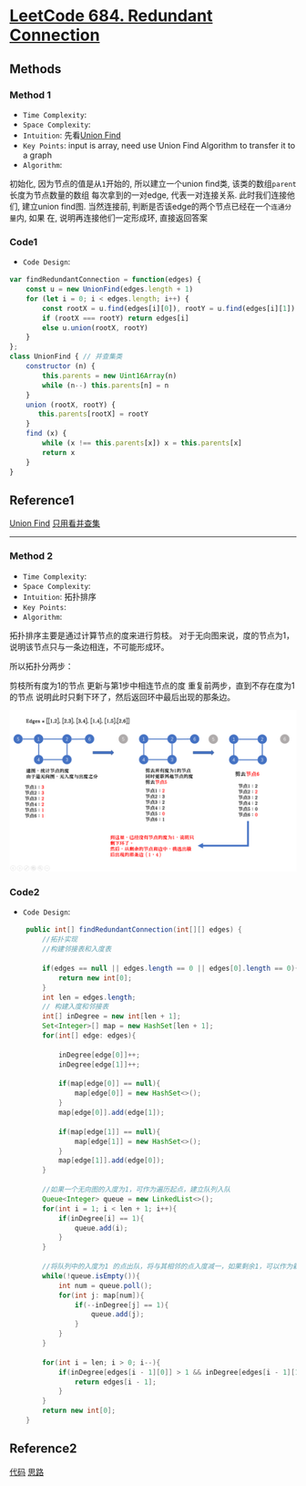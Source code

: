 # [LeetCode 684. Redundant Connection](https://leetcode-cn.com/problems/redundant-connection/)

## Methods

### Method 1

* `Time Complexity`:
* `Space Complexity`:
* `Intuition`: 先看[Union Find](../Union_Find/readme.md)
* `Key Points`: input is array, need use Union Find Algorithm to transfer it to a graph
* `Algorithm`:

初始化, 因为节点的值是从`1`开始的, 所以建立一个union find类, 该类的数组`parent`长度为节点数量的数组
每次拿到的一对edge, 代表一对连接关系. 此时我们连接他们, 建立union find图. 当然连接前, 判断是否该edge的两个节点已经在一个`连通分量`内, 如果
在, 说明再连接他们一定形成环, 直接返回答案

### Code1

* `Code Design`:

```JavaScript
var findRedundantConnection = function(edges) {
    const u = new UnionFind(edges.length + 1)
    for (let i = 0; i < edges.length; i++) {
        const rootX = u.find(edges[i][0]), rootY = u.find(edges[i][1])
        if (rootX === rootY) return edges[i]
        else u.union(rootX, rootY)
    }
};
class UnionFind { // 并查集类
    constructor (n) {
        this.parents = new Uint16Array(n)
        while (n--) this.parents[n] = n
    }
    union (rootX, rootY) {
       this.parents[rootX] = rootY
    }
    find (x) {
        while (x !== this.parents[x]) x = this.parents[x]
        return x
    }
}

```

## Reference1

[Union Find](../Union_Find/readme.md)
[只用看并查集](https://leetcode-cn.com/problems/redundant-connection/solution/bing-cha-ji-sou-suo-shen-du-yan-du-tuo-b-ev30/)

----------------------

### Method 2

* `Time Complexity`:
* `Space Complexity`:
* `Intuition`: 拓扑排序
* `Key Points`:
* `Algorithm`:

拓扑排序主要是通过计算节点的度来进行剪枝。
对于无向图来说，度的节点为1，说明该节点只与一条边相连，不可能形成环。

所以拓扑分两步：

剪枝所有度为1的节点
更新与第1步中相连节点的度
重复前两步，直到不存在度为1的节点
说明此时只剩下环了，然后返回环中最后出现的那条边。

![63](../../Image/63.png)

### Code2

* `Code Design`:

```java
    public int[] findRedundantConnection(int[][] edges) {
        //拓扑实现
        //构建邻接表和入度表

        if(edges == null || edges.length == 0 || edges[0].length == 0){
            return new int[0];
        }
        int len = edges.length;
        // 构建入度和邻接表
        int[] inDegree = new int[len + 1];
        Set<Integer>[] map = new HashSet[len + 1];
        for(int[] edge: edges){

            inDegree[edge[0]]++;
            inDegree[edge[1]]++;

            if(map[edge[0]] == null){
                map[edge[0]] = new HashSet<>();
            }
            map[edge[0]].add(edge[1]);

            if(map[edge[1]] == null){
                map[edge[1]] = new HashSet<>();
            }
            map[edge[1]].add(edge[0]);
        }

        //如果一个无向图的入度为1，可作为遍历起点，建立队列入队
        Queue<Integer> queue = new LinkedList<>();
        for(int i = 1; i < len + 1; i++){
            if(inDegree[i] == 1){
                queue.add(i);
            }
        }

        //将队列中的入度为1 的点出队，将与其相邻的点入度减一，如果剩余1，可以作为新的遍历起点
        while(!queue.isEmpty()){
            int num = queue.poll();
            for(int j: map[num]){
                if(--inDegree[j] == 1){
                    queue.add(j);
                }
            }
        }

        for(int i = len; i > 0; i--){
            if(inDegree[edges[i - 1][0]] > 1 && inDegree[edges[i - 1][1]] > 1){
                return edges[i - 1];
            }
        }
        return new int[0];
    }

```

## Reference2

[代码](https://leetcode-cn.com/problems/redundant-connection/solution/java-dfstuo-bu-pai-xu-bing-cha-ji-shi-xian-by-xgpx/)
[思路](https://leetcode-cn.com/problems/redundant-connection/solution/liang-chong-jie-fa-bing-cha-ji-topopai-x-7haq/)